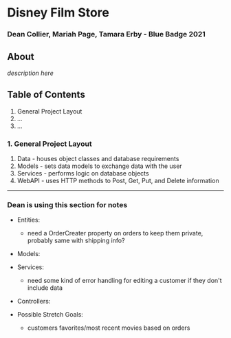 # Disney Film Store
### Dean Collier, Mariah Page, Tamara Erby - Blue Badge 2021

## About
*description here*

## Table of Contents
1. General Project Layout
2. *...*
3. *...*

### 1. General Project Layout
1. Data - houses object classes and database requirements
2. Models - sets data models to exchange data with the user
3. Services - performs logic on database objects
4. WebAPI - uses HTTP methods to Post, Get, Put, and Delete information

-----------------------------------------------------------------------------------
### Dean is using this section for notes 
 - Entities:
   - need a OrderCreater property on orders to keep them private, probably same with shipping info?

 - Models:
   

 - Services:
   - need some kind of error handling for editing a customer if they don't include data
 - Controllers:
 
 - Possible Stretch Goals:
    - customers favorites/most recent movies based on orders